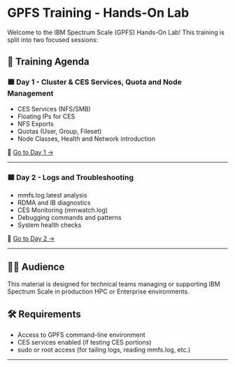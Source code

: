 # GPFS Training - Hands-On Lab

Welcome to the IBM Spectrum Scale (GPFS) Hands-On Lab! This training is split into two focused sessions:

## 📅 Training Agenda

### 🟩 Day 1 - Cluster & CES Services, Quota and Node Management
- CES Services (NFS/SMB)
- Floating IPs for CES
- NFS Exports
- Quotas (User, Group, Fileset)
- Node Classes, Health and Network introduction

📂 [Go to Day 1 →]()

---

### 🟦 Day 2 - Logs and Troubleshooting
- mmfs.log.latest analysis
- RDMA and IB diagnostics
- CES Monitoring (mmwatch.log)
- Debugging commands and patterns
- System health checks

📂 [Go to Day 2 →](Day2/README.md)

---

## 🧑‍🏫 Audience
This material is designed for technical teams managing or supporting IBM Spectrum Scale in production HPC or Enterprise environments.

## 🛠 Requirements
- Access to GPFS command-line environment
- CES services enabled (if testing CES portions)
- sudo or root access (for tailing logs, reading mmfs.log, etc.)

---

